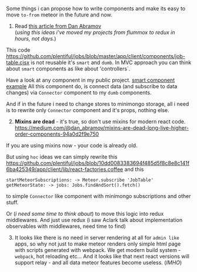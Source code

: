 Some things i can propose how to write components and make 
its easy to move `to-from` meteor in the future and now.

1) Read [this article from Dan Abramov](https://medium.com/@dan_abramov/smart-and-dumb-components-7ca2f9a7c7d0)   
(*using this ideas i've moved my projects from flummox to redux in hours, not days.*)

This code https://github.com/plentiful/jobs/blob/master/app/client/components/job-table.cjsx is not reusable it's `smart` and `dumb`.
In MVC approach you can think about `smart` components as like about 'controllers`.

Have a look at any component in my public project.
[smart component example](https://github.com/istarkov/google-map-react-examples/blob/master/web/flux/components/examples/x_main/main_map_page.jsx)
All this component do, 
is connect data (and subscribe to data changes) via `Connector` component to my `dumb` components.

And if in the future i need to change stores to minimongo storage, 
all i need is to rewrite only `Connector` component and it's props, nothing else.

2) **Mixins are dead** - it's true, so don't use mixins for modern react code.
https://medium.com/@dan_abramov/mixins-are-dead-long-live-higher-order-components-94a0d2f9e750

If you are using mixins now - your code is already old.

But using `hoc` ideas we can simply rewrite this 
https://github.com/plentiful/jobs/blob/10dd0083383694f485d5f8c8e8c141f6ba425349/app/client/lib/react-factories.coffee and this
```
startMeteorSubscriptions: -> Meteor.subscribe 'JobTable'
getMeteorState: -> jobs: Jobs.findAndSort().fetch()
```
to simple `Connector` like component with minimongo subscriptions and other stuff.

Or (*i need some time to think about*) to move this logic into redux middlewares. 
And just use redux (i saw Aclark talk about implementation observables with middlewares, need time to find)

3) It looks like there is no need in server rendering at all for `admin like` apps, 
so why not just to make meteor renders only simple html page with scripts generated with webpack.
We get modern build system - `webpack`, hot reloading etc... 
And it looks like that next react versions will support relay - and all data meteor features become useless. (*IMHO*)





